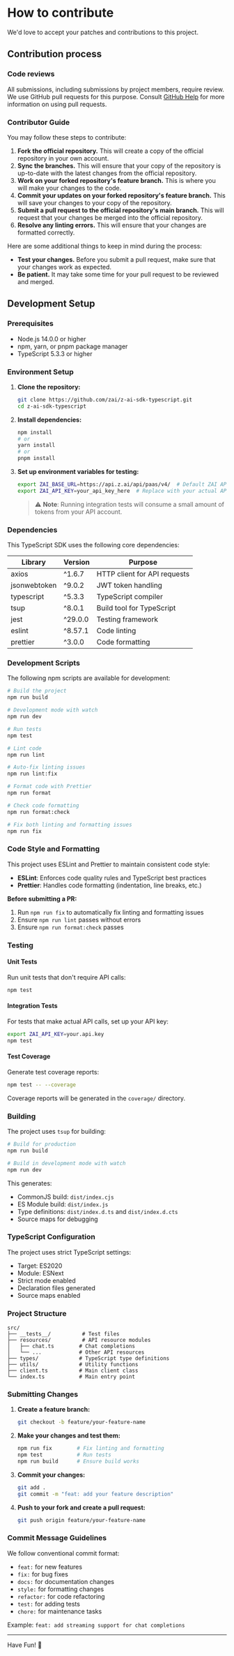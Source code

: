 # How to contribute

We'd love to accept your patches and contributions to this project.

## Contribution process

### Code reviews

All submissions, including submissions by project members, require review. We
use GitHub pull requests for this purpose. Consult
[GitHub Help](https://help.github.com/articles/about-pull-requests/) for more
information on using pull requests.

### Contributor Guide

You may follow these steps to contribute:

1. **Fork the official repository.** This will create a copy of the official repository in your own account.
2. **Sync the branches.** This will ensure that your copy of the repository is up-to-date with the latest changes from the official repository.
3. **Work on your forked repository's feature branch.** This is where you will make your changes to the code.
4. **Commit your updates on your forked repository's feature branch.** This will save your changes to your copy of the repository.
5. **Submit a pull request to the official repository's main branch.** This will request that your changes be merged into the official repository.
6. **Resolve any linting errors.** This will ensure that your changes are formatted correctly.

Here are some additional things to keep in mind during the process:

- **Test your changes.** Before you submit a pull request, make sure that your changes work as expected.
- **Be patient.** It may take some time for your pull request to be reviewed and merged.

## Development Setup

### Prerequisites

- Node.js 14.0.0 or higher
- npm, yarn, or pnpm package manager
- TypeScript 5.3.3 or higher

### Environment Setup

1. **Clone the repository:**
   ```bash
   git clone https://github.com/zai/z-ai-sdk-typescript.git
   cd z-ai-sdk-typescript
   ```

2. **Install dependencies:**
   ```bash
   npm install
   # or
   yarn install
   # or
   pnpm install
   ```

3. **Set up environment variables for testing:**
   ```bash
   export ZAI_BASE_URL=https://api.z.ai/api/paas/v4/  # Default ZAI API endpoint
   export ZAI_API_KEY=your_api_key_here  # Replace with your actual API key
   ```

   > ⚠️ **Note**: Running integration tests will consume a small amount of tokens from your API account.

### Dependencies

This TypeScript SDK uses the following core dependencies:

| Library | Version | Purpose |
|---------|---------|----------|
| axios | ^1.6.7 | HTTP client for API requests |
| jsonwebtoken | ^9.0.2 | JWT token handling |
| typescript | ^5.3.3 | TypeScript compiler |
| tsup | ^8.0.1 | Build tool for TypeScript |
| jest | ^29.0.0 | Testing framework |
| eslint | ^8.57.1 | Code linting |
| prettier | ^3.0.0 | Code formatting |

### Development Scripts

The following npm scripts are available for development:

```bash
# Build the project
npm run build

# Development mode with watch
npm run dev

# Run tests
npm test

# Lint code
npm run lint

# Auto-fix linting issues
npm run lint:fix

# Format code with Prettier
npm run format

# Check code formatting
npm run format:check

# Fix both linting and formatting issues
npm run fix
```

### Code Style and Formatting

This project uses ESLint and Prettier to maintain consistent code style:

- **ESLint**: Enforces code quality rules and TypeScript best practices
- **Prettier**: Handles code formatting (indentation, line breaks, etc.)

**Before submitting a PR:**
1. Run `npm run fix` to automatically fix linting and formatting issues
2. Ensure `npm run lint` passes without errors
3. Ensure `npm run format:check` passes

### Testing

#### Unit Tests
Run unit tests that don't require API calls:
```bash
npm test
```

#### Integration Tests
For tests that make actual API calls, set up your API key:
```bash
export ZAI_API_KEY=your.api.key
npm test
```

#### Test Coverage
Generate test coverage reports:
```bash
npm test -- --coverage
```

Coverage reports will be generated in the `coverage/` directory.

### Building

The project uses `tsup` for building:

```bash
# Build for production
npm run build

# Build in development mode with watch
npm run dev
```

This generates:
- CommonJS build: `dist/index.cjs`
- ES Module build: `dist/index.js`
- Type definitions: `dist/index.d.ts` and `dist/index.d.cts`
- Source maps for debugging

### TypeScript Configuration

The project uses strict TypeScript settings:
- Target: ES2020
- Module: ESNext
- Strict mode enabled
- Declaration files generated
- Source maps enabled

### Project Structure

```
src/
├── __tests__/          # Test files
├── resources/          # API resource modules
│   ├── chat.ts        # Chat completions
│   └── ...            # Other API resources
├── types/             # TypeScript type definitions
├── utils/             # Utility functions
├── client.ts          # Main client class
└── index.ts           # Main entry point
```

### Submitting Changes

1. **Create a feature branch:**
   ```bash
   git checkout -b feature/your-feature-name
   ```

2. **Make your changes and test them:**
   ```bash
   npm run fix        # Fix linting and formatting
   npm test           # Run tests
   npm run build      # Ensure build works
   ```

3. **Commit your changes:**
   ```bash
   git add .
   git commit -m "feat: add your feature description"
   ```

4. **Push to your fork and create a pull request:**
   ```bash
   git push origin feature/your-feature-name
   ```

### Commit Message Guidelines

We follow conventional commit format:
- `feat:` for new features
- `fix:` for bug fixes
- `docs:` for documentation changes
- `style:` for formatting changes
- `refactor:` for code refactoring
- `test:` for adding tests
- `chore:` for maintenance tasks

Example: `feat: add streaming support for chat completions`

---

Have Fun! 🚀

